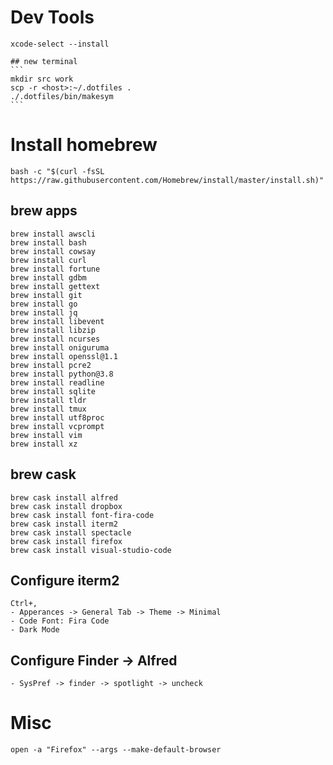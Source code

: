 # Dev Tools
```
xcode-select --install 
```
    ## new terminal
    ```
    mkdir src work
    scp -r <host>:~/.dotfiles .
    ./.dotfiles/bin/makesym 
    ```
# Install homebrew
```
bash -c "$(curl -fsSL https://raw.githubusercontent.com/Homebrew/install/master/install.sh)"
```
## brew apps
```
brew install awscli
brew install bash
brew install cowsay
brew install curl
brew install fortune
brew install gdbm
brew install gettext
brew install git
brew install go
brew install jq
brew install libevent
brew install libzip
brew install ncurses
brew install oniguruma
brew install openssl@1.1
brew install pcre2
brew install python@3.8
brew install readline
brew install sqlite
brew install tldr
brew install tmux
brew install utf8proc
brew install vcprompt
brew install vim
brew install xz
```
## brew cask 
```
brew cask install alfred
brew cask install dropbox
brew cask install font-fira-code
brew cask install iterm2
brew cask install spectacle
brew cask install firefox
brew cask install visual-studio-code
```
## Configure iterm2 
    Ctrl+,
    - Apperances -> General Tab -> Theme -> Minimal
    - Code Font: Fira Code
    - Dark Mode
## Configure Finder -> Alfred
    - SysPref -> finder -> spotlight -> uncheck 
# Misc 
   ```
   open -a "Firefox" --args --make-default-browser
   ```
